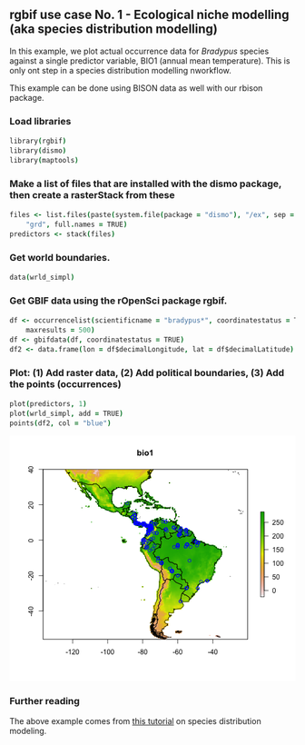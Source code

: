 ## rgbif use case No. 1 - Ecological niche modelling (aka species distribution modelling)

In this example, we plot actual occurrence data for *Bradypus* species against a single predictor variable, BIO1 (annual mean temperature). This is only ont step in a species distribution modelling nworkflow.

This example can be done using BISON data as well with our rbison package.




### Load libraries


```coffee
library(rgbif)
library(dismo)
library(maptools)
```


### Make a list of files that are installed with the dismo package, then create a rasterStack from these


```coffee
files <- list.files(paste(system.file(package = "dismo"), "/ex", sep = ""), 
    "grd", full.names = TRUE)
predictors <- stack(files)
```


### Get world boundaries.


```coffee
data(wrld_simpl)
```


### Get GBIF data using the rOpenSci package rgbif.


```coffee
df <- occurrencelist(scientificname = "bradypus*", coordinatestatus = TRUE, 
    maxresults = 500)
df <- gbifdata(df, coordinatestatus = TRUE)
df2 <- data.frame(lon = df$decimalLongitude, lat = df$decimalLatitude)
```


### Plot: (1) Add raster data, (2) Add political boundaries, (3) Add the points (occurrences)


```coffee
plot(predictors, 1)
plot(wrld_simpl, add = TRUE)
points(df2, col = "blue")
```

![plot of chunk sdm4](figure/sdm4.png) 


### Further reading

The above example comes from [this tutorial][sdm] on species distribution modeling. 

[sdm]: http://cran.r-project.org/web/packages/dismo/vignettes/sdm.pdf
